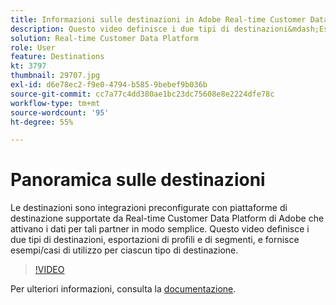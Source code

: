 ```yaml
---
title: Informazioni sulle destinazioni in Adobe Real-time Customer Data Platform (RTCDP)
description: Questo video definisce i due tipi di destinazioni&mdash;Esportazioni profilo ed Esportazioni segmenti&mdash;e fornisce esempi/casi d’uso per ciascun tipo di destinazione.
solution: Real-time Customer Data Platform
role: User
feature: Destinations
kt: 3797
thumbnail: 29707.jpg
exl-id: d6e78ec2-f9e0-4794-b585-9bebef9b036b
source-git-commit: cc7a77c4dd380ae1bc23dc75608e8e2224dfe78c
workflow-type: tm+mt
source-wordcount: '95'
ht-degree: 55%

---
```


# Panoramica sulle destinazioni

Le destinazioni sono integrazioni preconfigurate con piattaforme di destinazione supportate da Real-time Customer Data Platform di Adobe che attivano i dati per tali partner in modo semplice. Questo video definisce i due tipi di destinazioni, esportazioni di profili e di segmenti, e fornisce esempi/casi di utilizzo per ciascun tipo di destinazione.

>[!VIDEO](https://video.tv.adobe.com/v/29707?quality=12&learn=on)

Per ulteriori informazioni, consulta la [documentazione](https://experienceleague.adobe.com/docs/experience-platform/rtcdp/destinations/destinations-overview.html).


